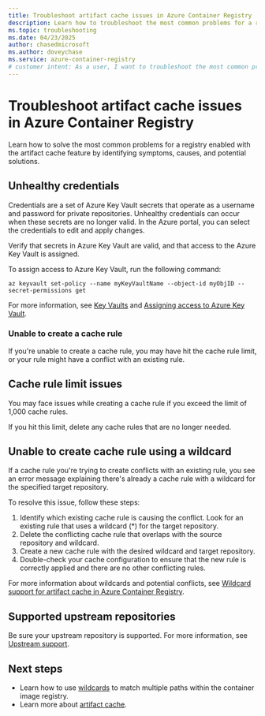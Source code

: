 ```yaml
---
title: Troubleshoot artifact cache issues in Azure Container Registry
description: Learn how to troubleshoot the most common problems for a registry that uses the Artifact cache feature.
ms.topic: troubleshooting
ms.date: 04/23/2025
author: chasedmicrosoft
ms.author: doveychase
ms.service: azure-container-registry
# customer intent: As a user, I want to troubleshoot the most common problems for a registry enabled with the Artifact cache feature so that I can effectively use the feature.
---
```


# Troubleshoot artifact cache issues in Azure Container Registry

Learn how to solve the most common problems for a registry enabled with the artifact cache feature by identifying symptoms, causes, and potential solutions.

## Unhealthy credentials

Credentials are a set of Azure Key Vault secrets that operate as a username and password for private repositories. Unhealthy credentials can occur when these secrets are no longer valid. In the Azure portal, you can select the credentials to edit and apply changes.

Verify that secrets in Azure Key Vault are valid, and that access to the Azure Key Vault is assigned.

To assign access to Azure Key Vault, run the following command:

```azurecli-interactive
az keyvault set-policy --name myKeyVaultName --object-id myObjID --secret-permissions get
```

For more information, see [Key Vaults][create-and-store-keyvault-credentials] and [Assigning access to Azure Key Vault][az-keyvault-set-policy].

### Unable to create a cache rule

If you're unable to create a cache rule, you may have hit the cache rule limit, or your rule might have a conflict with an existing rule.

## Cache rule limit issues

You may face issues while creating a cache rule if you exceed the limit of 1,000 cache rules.

If you hit this limit, delete any cache rules that are no longer needed.

## Unable to create cache rule using a wildcard

If a cache rule you're trying to create conflicts with an existing rule, you see an error message explaining there's already a cache rule with a wildcard for the specified target repository.

To resolve this issue, follow these steps:

1. Identify which existing cache rule is causing the conflict. Look for an existing rule that uses a wildcard (*) for the target repository.
1. Delete the conflicting cache rule that overlaps with the source repository and wildcard.
1. Create a new cache rule with the desired wildcard and target repository.
1. Double-check your cache configuration to ensure that the new rule is correctly applied and there are no other conflicting rules.

For more information about wildcards and potential conflicts, see [Wildcard support for artifact cache in Azure Container Registry](wildcards-artifact-cache.md).

## Supported upstream repositories

Be sure your upstream repository is supported. For more information, see [Upstream support](artifact-cache-overview.md#upstream-support).

<!-- LINKS - External -->
[create-and-store-keyvault-credentials]:/azure/key-vault/secrets/quick-create-portal
[az-keyvault-set-policy]: /azure/key-vault/general/assign-access-policy#assign-an-access-policy

## Next steps

- Learn how to use [wildcards](wildcards-artifact-cache.md) to match multiple paths within the container image registry.
- Learn more about [artifact cache](artifact-cache-overview.md).
